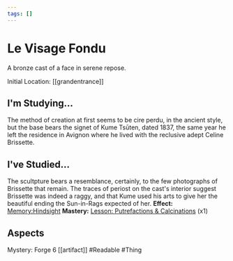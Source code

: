 ```yaml
---
tags: []
---
```

# Le Visage Fondu
A bronze cast of a face in serene repose.

Initial Location: [[grandentrance]]
## I'm Studying...
The method of creation at first seems to be cire perdu, in the ancient style, but the base bears the signet of Kume Tsūten, dated 1837, the same year he left the residence in Avignon where he lived with the reclusive adept Celine Brissette.
## I've Studied...
The scultpture bears a resemblance, certainly, to the few photographs of Brissette that remain. The traces of periost on the cast's interior suggest Brissette was indeed a raggy, and that Kume used his arts to give her the beautiful ending the Sun-in-Rags expected of her.
**Effect:** [Memory:Hindsight](https://uadaf.theevilroot.xyz/rowenarium/element/mem.hindsight)
**Mastery:** [Lesson: Putrefactions & Calcinations](https://uadaf.theevilroot.xyz/rowenarium/element/x.putrefactions.calcinations) (x1)
## Aspects
Mystery: Forge 6
[[artifact]]
#Readable
#Thing